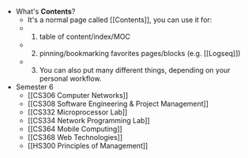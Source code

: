 - What's **Contents**?
	- It's a normal page called [[Contents]], you can use it for:
	- 1. table of content/index/MOC
	- 2. pinning/bookmarking favorites pages/blocks (e.g. [[Logseq]])
	-
	  3. You can also put many different things, depending on your personal workflow.
- Semester 6
	- [[CS306 Computer Networks]]
	- [[CS308 Software Engineering & Project Management]]
	- [[CS332 Microprocessor Lab]]
	- [[CS334 Network Programming Lab]]
	- [[CS364 Mobile Computing]]
	- [[CS368 Web Technologies]]
	- [[HS300 Principles of Management]]